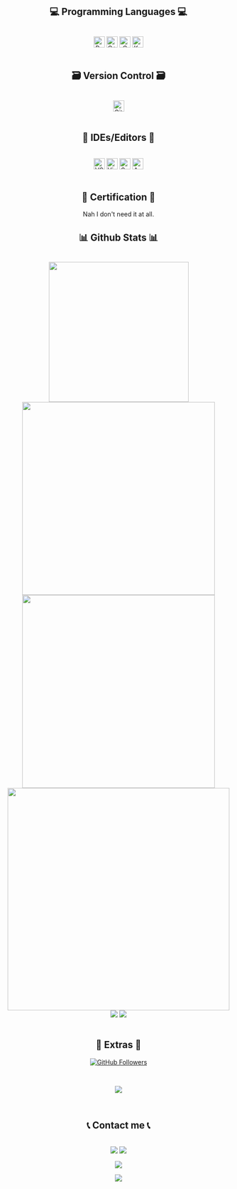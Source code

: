 <h2 align="center">💻 Programming Languages 💻</h2>
<br>
<div align="center">
    <div>
        <img src="https://img.shields.io/badge/python-3670A0?style=for-the-badge&logo=python&logoColor=ffdd54" alt="Python" height="25" />
        <img src="https://img.shields.io/badge/c++-%2300599C.svg?style=for-the-badge&logo=c%2B%2B&logoColor=white" alt="C++" height="25" />
        <img src="https://img.shields.io/badge/c-%2300599C.svg?style=for-the-badge&logo=c&logoColor=white" alt="C" height="25" />
        <img src="https://img.shields.io/badge/kotlin-%230095D5.svg?style=for-the-badge&logo=kotlin&logoColor=white" alt="Kotlin" height="25" />
    </div>
</div>
<br>

<h2 align="center">🗃 Version Control 🗃</h2>
<br>
<div align="center">
    <div>
        <img src="https://img.shields.io/badge/github-%23121011.svg?style=for-the-badge&logo=github&logoColor=white" alt="Github" height="25" />
    </div>
<br>

<h2 align="center">🧰 IDEs/Editors 🧰</h2>
<br>
<div align="center">
    <div>
        <img src="https://img.shields.io/badge/Visual%20Studio%20Code-0078d7.svg?style=for-the-badge&logo=visual-studio-code&logoColor=white" alt="VSCode" height="25" />
        <img src="https://img.shields.io/badge/Visual%20Studio-5C2D91.svg?style=for-the-badge&logo=visual-studio&logoColor=white" alt="Visual studio" height="25" />
        <img src="https://img.shields.io/badge/sublime_text-%23575757.svg?style=for-the-badge&logo=sublime-text&logoColor=important" alt="SublimeText" height="25" />
        <img src="https://img.shields.io/badge/Android_Studio-3DDC84?style=for-the-badge&logo=android-studio&logoColor=white" alt="Android studio" height="25" />
    </div>
</div>
<br>

<h2 align="center">📜 Certification 📜</h2>
Nah I don't need it at all.

<h2 align="center">📊 Github Stats 📊</h2>
<br>
<div align="center">
    <img width="315" src="https://github-readme-stats.vercel.app/api/top-langs/?username=truonghienminh&layout=compact&theme=algolia"/>
    <img width="434" src="https://github-readme-stats.vercel.app/api?username=truonghienminh&show_icons=true&theme=radical" />
    <img width="434" src="https://github-readme-stats.vercel.app/api?username=truonghienminh&hide=contribs,prs&theme=synthwave" />
    <img width="500" src="https://github-readme-streak-stats.herokuapp.com/?user=truonghienminh&theme=algolia&background=0d1117&hide_border=true\" />
    <img src="https://activity-graph.herokuapp.com/graph?username=truonghienminh&theme=react-dark"/>
    <img src="http://github-profile-summary-cards.vercel.app/api/cards/productive-time?username=truonghienminh&theme=github_dark&utcOffset=7"/>
</div>
<br>

<h2 align="center">📝 Extras 📝</h2>
<a href="https://github.com/truonghienminh?tab=followers">
    <img src="https://img.shields.io/github/followers/truonghienminh?label=Followers&logo=GitHub&style=for-the-badge" alt="GitHub Followers" />
  </a>
  
 </p>
 <br>
  <p>
  <img src="https://github-profile-trophy.vercel.app/?username=truonghienminh&theme=onedark&column=3&margin-w=15&margin-h=15" />
  </p>
  <br>
</details>

<h2 align="center">📞 Contact me 📞</h2>
<br>
<div align="center">
    <a href="https://www.facebook.com/truonghienminh2006/" target="top"><img src="https://img.shields.io/badge/Facebook-%231877F2.svg?style=for-the-badge&logo=Facebook&logoColor=white"></a>
    <a href="mailto:truonghienminh2006@gmail.com" target="blank"><img src="https://img.shields.io/badge/Gmail-D14836?style=for-the-badge&logo=gmail&logoColor=white"></a>
</div>




![](https://komarev.com/ghpvc/?username=truonghienminh&style=plastic&color=brightgreen)

<div align="center">
    <img src="https://raw.githubusercontent.com/rodrigograca31/rodrigograca31/master/matrix.svg">
</div>
